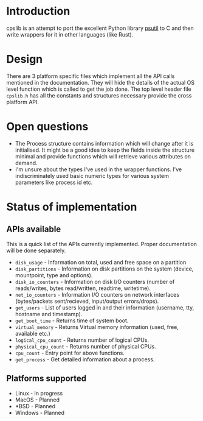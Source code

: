 # Introduction
cpslib is an attempt to port the excellent Python library [psutil](https://code.google.com/p/psutil/) to C and then write wrappers for it in other languages (like Rust).

# Design
There are 3 platform specific files which implement all the API calls mentioned in the documentation. They will hide the details of the actual OS level function which is called to get the job done.
The top level header file `cpslib.h` has all the constants and structures necessary provide the cross platform API.

# Open questions
 * The Process structure contains information which will change after it is initialised. It might be a good idea to keep the fields inside the structure minimal and provide functions which will retrieve various attributes on demand.
 * I'm unsure about the types I've used in the wrapper functions. I've indiscriminately used basic numeric types for various system parameters like process id etc. 


# Status of implementation
## APIs available
This is a quick list of the APIs currently implemented. Proper
documentation will be done separately.

  * `disk_usage` - Information on total, used and free space on a partition
  * `disk_partitions` - Information on disk partitions on the system (device, mountpoint, type and options).
  * `disk_io_counters` - Information on disk I/O counters (number of reads/writes, bytes read/written, readtime, writetime).
  * `net_io_counters` - Information I/O counters on network interfaces (bytes/packets sent/recieved, input/output errors/drops).
  * `get_users` - List of users logged in and their information (username, tty, hostname and timestamp).
  * `get_boot_time` - Returns time of system boot.
  * `virtual_memory` - Returns Virtual memory information (used, free, available etc.)
  * `logical_cpu_count` - Returns number of logical CPUs.
  * `physical_cpu_count` - Returns number of physical CPUs.
  * `cpu_count` - Entry point for above functions.
  * `get_process` - Get detailed information about a process.

## Platforms supported
 * Linux - In progress
 * MacOS - Planned
 * *BSD - Planned
 * Windows - Planned
